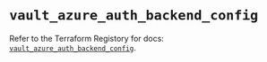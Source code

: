 # `vault_azure_auth_backend_config`

Refer to the Terraform Registory for docs: [`vault_azure_auth_backend_config`](https://www.terraform.io/docs/providers/vault/r/azure_auth_backend_config).
